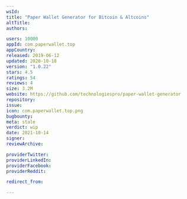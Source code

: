 ```yaml
---
wsId: 
title: "Paper Wallet Generator for Bitcoin & Altcoins"
altTitle: 
authors:

users: 10000
appId: com.paperwallet.top
appCountry: 
released: 2019-06-12
updated: 2020-10-18
version: "1.0.22"
stars: 4.5
ratings: 54
reviews: 4
size: 3.2M
website: https://github.com/technologiespro/paper-wallet-generator
repository: 
issue: 
icon: com.paperwallet.top.png
bugbounty: 
meta: stale
verdict: wip
date: 2021-10-14
signer: 
reviewArchive:

providerTwitter: 
providerLinkedIn: 
providerFacebook: 
providerReddit: 

redirect_from:

---
```


